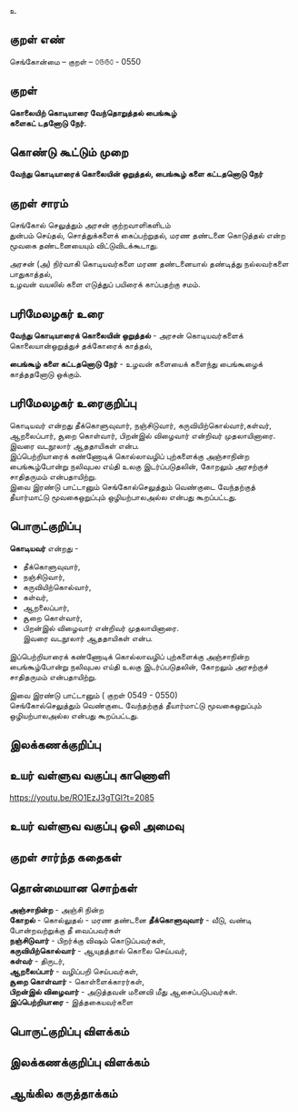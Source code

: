 உ

## குறள் எண் 

செங்கோன்மை  – குறள் – ௦௫௫௦ - 0550  

## குறள் 

**கொலையிற் கொடியாரை வேந்தொறுத்தல் பைங்கூழ்  
களைகட் டதனோடு நேர்.**  

## கொண்டு கூட்டும் முறை

**வேந்து கொடியாரைக் கொலையின் ஒறுத்தல், பைங்கூழ் களை கட்டதனொடு நேர்**

## குறள் சாரம் 

செங்கோல் செலுத்தும் அரசன் குற்றவாளிகளிடம்   
துன்பம் செய்தல், சொத்துக்களைக் கைப்பற்றுதல், மரண தண்டனை கொடுத்தல் என்ற மூவகை தண்டனையையும் விட்டுவிடக்கூடாது.  

அரசன் (அ) நிர்வாகி கொடியவர்களை மரண தண்டனையால் தண்டித்து நல்லவர்களை பாதுகாத்தல்,  
உழவன் வயலில் களை எடுத்துப் பயிரைக் காப்பதற்கு சமம்.  

## பரிமேலழகர் உரை

**வேந்து கொடியாரைக் கொலையின் ஒறுத்தல்** - அரசன் கொடியவர்களைக் கொலையான்ஒறுத்துச் தக்கோரைக் காத்தல்,  

**பைங்கூழ் களை கட்டதனொடு நேர்** - உழவன் களையைக் களைந்து பைங்கூழைக் காத்ததனோடு ஒக்கும். 

## பரிமேலழகர் உரைகுறிப்பு   

கொடியவர் என்றது தீக்கொளுவுவார், நஞ்சிடுவார், கருவியிற்கொல்வார்,கள்வர், ஆறலைப்பார், சூறை கொள்வார், பிறன்இல் விழைவார் என்றிவர் முதலாயினாரை.  
இவரை வடநூலார் ஆததாயிகள் என்ப.  
இப்பெற்றியாரைக் கண்ணோடிக் கொல்லாவழிப் புற்களைக்கு அஞ்சாநின்ற பைங்கூழ்போன்று நலிவுபல எய்தி உலகு இடர்ப்படுதலின், கோறலும் அரசற்குச் சாதிதருமம் என்பதாயிற்று.  
இவை இரண்டு பாட்டானும் செங்கோல்செலுத்தும் வெண்குடை வேந்தற்குத் தீயார்மாட்டு மூவகைஒறுப்பும் ஒழியற்பாலஅல்ல என்பது கூறப்பட்டது.    

## பொருட்குறிப்பு 

**கொடியவர்** என்றது -   
* தீக்கொளுவுவார்,  
* நஞ்சிடுவார்,  
* கருவியிற்கொல்வார்,  
* கள்வர்,  
* ஆறலைப்பார்,  
* சூறை கொள்வார்,  
* பிறன்இல் விழைவார் என்றிவர் முதலாயினாரை.  
இவரை வடநூலார் ஆததாயிகள் என்ப.    

இப்பெற்றியாரைக் கண்ணோடிக் கொல்லாவழிப் புற்களைக்கு அஞ்சாநின்ற பைங்கூழ்போன்று நலிவுபல எய்தி உலகு இடர்ப்படுதலின், கோறலும் அரசற்குச் சாதிதருமம் என்பதாயிற்று.  

இவை இரண்டு பாட்டானும் ( குறள் 0549 - 0550)  
செங்கோல்செலுத்தும் வெண்குடை வேந்தற்குத் தீயார்மாட்டு மூவகைஒறுப்பும் ஒழியற்பாலஅல்ல என்பது கூறப்பட்டது.     

## இலக்கணக்குறிப்பு  


## உயர் வள்ளுவ வகுப்பு காணொளி

https://youtu.be/RO1EzJ3gTGI?t=2085 

## உயர் வள்ளுவ வகுப்பு ஒலி அமைவு 

 
## குறள் சார்ந்த கதைகள் 


## தொன்மையான சொற்கள்

**அஞ்சாநின்ற** - அஞ்சி நின்ற   
**கோறல்** - கொல்லுதல் - மரண தண்டனை 
**தீக்கொளுவுவார்** -  வீடு, வண்டி போன்றவற்றுக்கு தீ வைப்பவர்கள்   
**நஞ்சிடுவார்** - பிறர்க்கு விஷம் கொடுப்பவர்கள்,  
**கருவியிற்கொல்வார்** - ஆயுதத்தால் கொலை செய்பவர்,  
**கள்வர்** - திருடர்,  
**ஆறலைப்பார்** - வழிப்பறி செய்பவர்கள்,  
**சூறை கொள்வார்** - கொள்ளைக்காரர்கள்,  
**பிறன்இல் விழைவார்** - அடுத்தவன் மனைவி மீது ஆசைப்படுபவர்கள்.    
**இப்பெற்றியாரை** - இத்தகையவர்களை   

## பொருட்குறிப்பு விளக்கம்


## இலக்கணக்குறிப்பு விளக்கம்


## ஆங்கில கருத்தாக்கம் 


